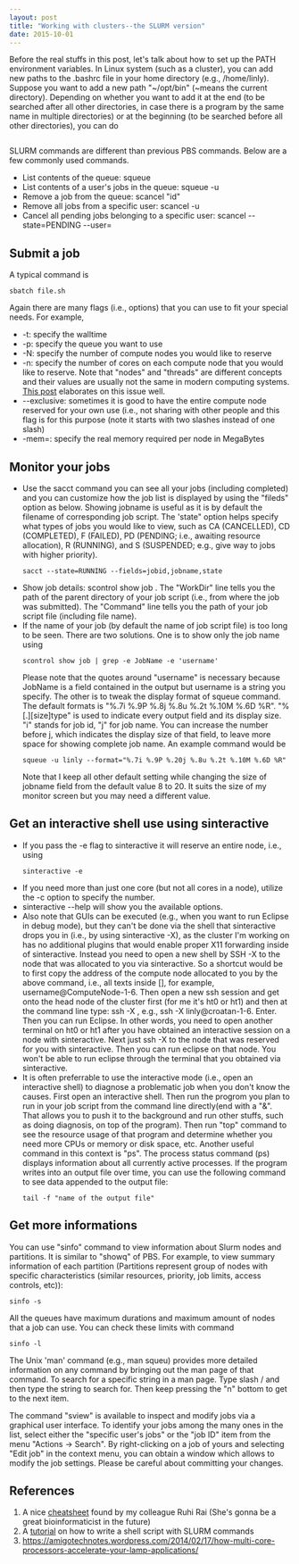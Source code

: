 ```yaml
---
layout: post
title: "Working with clusters--the SLURM version"
date: 2015-10-01
---
```

Before the real stuffs in this post, let's talk about how to set up the PATH environment variables. In Linux system (such as a cluster), you can add new paths to the .bashrc file in your home directory (e.g., /home/linly). Suppose you want to add a new path "~/opt/bin" (~means the current directory). Depending on whether you want to add it at the end (to be searched after all other directories, in case there is a program by the same name in multiple directories) or at the beginning (to be searched before all other directories), you can do
<pre><code></code></pre>

SLURM commands are different than previous PBS commands. Below are a few commonly used commands.
<ul>
<li>List contents of the queue: squeue</li>
<li>List contents of a user's jobs in the queue: squeue -u <username></li>
<li>Remove a job from the queue: scancel "id"</li>
<li>Remove all jobs from a specific user: scancel -u <username></li>
<li>Cancel all pending jobs belonging to a specific user: scancel --state=PENDING --user=<username></li>
</ul>

<h2>Submit a job</h2>
A typical command is
<pre><code>sbatch file.sh</code></pre>
Again there are many flags (i.e., options) that you can use to fit your special needs. For example,
<ul>
<li>-t: specify the walltime</li>
<li>-p: specify the queue you want to use</li>
<li>-N: specify the number of compute nodes you would like to reserve</li>
<li>-n: specify the number of cores on each compute node that you would like to reserve. Note that "nodes" and "threads" are different concepts and their values are usually not the same in modern computing systems. <a href="https://amigotechnotes.wordpress.com/2014/02/17/how-multi-core-processors-accelerate-your-lamp-applications/">This post</a> elaborates on this issue well.</li>
<li>--exclusive: sometimes it is good to have the entire compute node reserved for your own use (i.e., not sharing with other people and this flag is for this purpose (note it starts with two slashes instead of one slash)</li>
<li>-mem=<MB>: specify the real memory required per node in MegaBytes</li>
</ul>
<h2>Monitor your jobs</h2>
<ul>
<li>Use the sacct command you can see all your jobs (including completed) and you can customize how the job list is displayed by using the "fileds" option as below. Showing jobname is useful as it is by default the filename of corresponding job script. The 'state" option helps specify what types of jobs you would like to view, such as CA (CANCELLED), CD (COMPLETED), F (FAILED), PD (PENDING; i.e., awaiting resource allocation), R (RUNNING), and S (SUSPENDED; e.g., give way to jobs with higher priority).
<pre><code>sacct --state=RUNNING --fields=jobid,jobname,state</code></pre>
</li>
<li>Show job details: scontrol show job <jobID>. The "WorkDir" line tells you the path of the parent directory of your job script (i.e., from where the job was submitted). The "Command" line tells you the path of your job script file (including file name).</li>
<li>If the name of your job (by default the name of job script file) is too long to be seen. There are two solutions. One is to show only the job name using
<pre><code>scontrol show job | grep -e JobName -e 'username'</code></pre>
Please note that the quotes around "username" is necessary because JobName is a field contained in the output but username is a string you specify.
The other is to tweak the display format of squeue command. The default formats is "%.7i %.9P %.8j %.8u %.2t %.10M %.6D %R". "%[.][size]type" is used to indicate every output field and its display size. "i" stands for job id, "j" for job name. You can increase the number before j, which indicates the display size of that field, to leave more space for showing complete job name. An example command would be
<pre><code>squeue -u linly --format="%.7i %.9P %.20j %.8u %.2t %.10M %.6D %R"</code></pre>
Note that I keep all other default setting while changing the size of jobname field from the default value 8 to 20. It suits the size of my monitor screen but you may need a different value.
</li>
</ul>
<h2>Get an interactive shell use using sinteractive</h2>
<ul>
<li>If you pass the -e flag to sinteractive it will reserve an entire node, i.e., using
<pre><code>sinteractive -e</code></pre>
</li>
<li>If you need more than just one core (but not all cores in a node), utilize the -c option to specify the number.</li>
<li>sinteractive --help will show you the available options.</li>
<li>Also note that GUIs can be executed (e.g., when you want to run Eclipse in debug mode), but they can't be done via the shell that sinteractive drops you in (i.e., by using sinteractive -X), as the cluster I'm working on has no additional plugins that would enable proper X11 forwarding inside of sinteractive. Instead you need to open a new shell by SSH -X to the node that was allocated to you via sinteractive. So a shortcut would be to first copy the address of the compute node allocated to you by the above command, i.e., all texts inside [], for example, username@ComputeNode-1-6. Then open a new ssh session and get onto the head node of the cluster first (for me it's ht0 or ht1) and then at the command line type: ssh -X <the address you just copied>, e.g., ssh -X linly@croatan-1-6. Enter. Then you can run Eclipse. In other words, you need to open another terminal on ht0 or ht1 after you have obtained an interactive session on a node with sinteractive. Next just ssh -X <node> to the node that was reserved for you with sinteractive. Then you can run eclipse on that node. You won't be able to run eclipse through the terminal that you obtained via sinteractive.</li>
<li>It is often preferrable to use the interactive mode (i.e., open an interactive shell) to diagnose a problematic job when you don't know the causes. First open an interactive shell. Then run the progrom you plan to run in your job script from the command line directly(end with a "&". That allows you to push it to the background and run other stuffs, such as doing diagnosis, on top of the program). Then run "top" command to see the resource usage of that program and determine whether you need more CPUs or memory or disk space, etc. Another useful command in this context is "ps". The process status command (ps) displays information about all currently active processes. If the program writes into an output file over time, you can use the following command to see data appended to the output file:
<pre><code>tail -f "name of the output file"</code></pre>
</li>
</ul>
<h2>Get more informations</h2>
You can use "sinfo" command to view information about Slurm nodes and partitions. It is similar to "showq" of PBS. For example, to view summary information of each partition (Partitions represent group of nodes with specific characteristics (similar resources, priority, job limits, access controls, etc)):
<pre><code>sinfo -s</code></pre>
All the queues have maximum durations and maximum amount of nodes that a job can use. You can check these limits with command
<pre><code>sinfo -l</code></pre>

The Unix 'man' command (e.g., man squeu) provides more detailed information on any command by bringing out the man page of that command. To search for a specific string in a man page. Type slash / and then type the string to search for. Then keep pressing the "n" bottom to get to the next item.

The command "sview" is available to inspect and modify jobs via a graphical user interface. To identify your jobs among the many ones in the list, select either the "specific user's jobs" or the "job ID" item from the menu "Actions -> Search". By right-clicking on a job of yours and selecting "Edit job" in the context menu, you can obtain a window which allows to modify the job settings. Please be careful about committing your changes.

<h2>References</h2>
<ol>
<li>A nice <a href="http://ecs.rutgers.edu/slurm_commands.html">cheatsheet</a> found by my colleague Ruhi Rai (She's gonna be a great bioinformaticist in the future)</li>
<li>A <a href="http://www.arc.ox.ac.uk/content/slurm-job-scheduler">tutorial</a> on how to write a shell script with SLURM commands</li>
<li><a href="https://amigotechnotes.wordpress.com/2014/02/17/how-multi-core-processors-accelerate-your-lamp-applications/">https://amigotechnotes.wordpress.com/2014/02/17/how-multi-core-processors-accelerate-your-lamp-applications/</a></li>
</ol>
